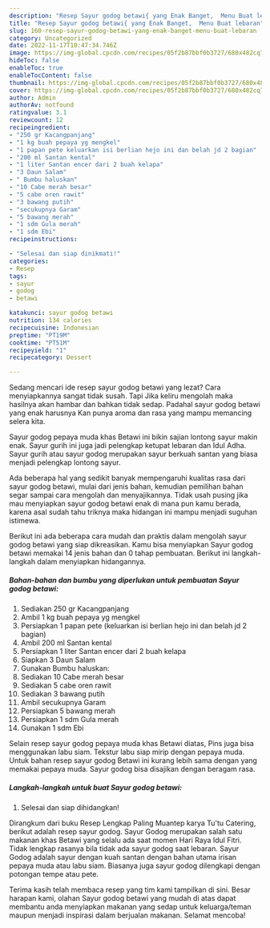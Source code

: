 ```yaml
---
description: "Resep Sayur godog betawi{ yang Enak Banget,  Menu Buat lebaran"
title: "Resep Sayur godog betawi{ yang Enak Banget,  Menu Buat lebaran"
slug: 160-resep-sayur-godog-betawi-yang-enak-banget-menu-buat-lebaran
category: Uncategorized
date: 2022-11-17T10:47:34.746Z
image: https://img-global.cpcdn.com/recipes/05f2b87bbf0b3727/680x482cq70/sayur-godog-betawi-foto-resep-utama.jpg
hideToc: false
enableToc: true
enableTocContent: false
thumbnail: https://img-global.cpcdn.com/recipes/05f2b87bbf0b3727/680x482cq70/sayur-godog-betawi-foto-resep-utama.jpg
cover: https://img-global.cpcdn.com/recipes/05f2b87bbf0b3727/680x482cq70/sayur-godog-betawi-foto-resep-utama.jpg
author: Admin
authorAv: notfound
ratingvalue: 3.1
reviewcount: 12
recipeingredient:
- "250 gr Kacangpanjang"
- "1 kg buah pepaya yg mengkel"
- "1 papan pete keluarkan isi berlian hejo ini dan belah jd 2 bagian"
- "200 ml Santan kental"
- "1 liter Santan encer dari 2 buah kelapa"
- "3 Daun Salam"
- " Bumbu haluskan"
- "10 Cabe merah besar"
- "5 cabe oren rawit"
- "3 bawang putih"
- "secukupnya Garam"
- "5 bawang merah"
- "1 sdm Gula merah"
- "1 sdm Ebi"
recipeinstructions:

- "Selesai dan siap dinikmati!"
categories:
- Resep
tags:
- sayur
- godog
- betawi

katakunci: sayur godog betawi 
nutrition: 134 calories
recipecuisine: Indonesian
preptime: "PT19M"
cooktime: "PT51M"
recipeyield: "1"
recipecategory: Dessert

---
```



Sedang mencari ide resep sayur godog betawi yang lezat? Cara menyiapkannya sangat tidak susah. Tapi Jika keliru mengolah maka hasilnya akan hambar dan bahkan tidak sedap. Padahal sayur godog betawi yang enak harusnya Kan punya aroma dan rasa yang mampu memancing selera kita.


Sayur godog pepaya muda khas Betawi ini bikin sajian lontong sayur makin enak. Sayur gurih ini juga jadi pelengkap ketupat lebaran dan Idul Adha. Sayur gurih atau sayur godog merupakan sayur berkuah santan yang biasa menjadi pelengkap lontong sayur.

Ada beberapa hal yang sedikit banyak mempengaruhi kualitas rasa dari sayur godog betawi, mulai dari jenis bahan, kemudian pemilihan bahan segar sampai cara mengolah dan menyajikannya. Tidak usah pusing jika mau menyiapkan sayur godog betawi enak di mana pun kamu berada, karena asal sudah tahu triknya maka hidangan ini mampu menjadi suguhan istimewa.


Berikut ini ada beberapa cara mudah dan praktis dalam mengolah sayur godog betawi yang siap dikreasikan. Kamu bisa menyiapkan Sayur godog betawi memakai 14 jenis bahan dan 0 tahap pembuatan. Berikut ini langkah-langkah dalam menyiapkan hidangannya.

<!--inarticleads1-->

##### Bahan-bahan dan bumbu yang diperlukan untuk pembuatan Sayur godog betawi:

1. Sediakan 250 gr Kacangpanjang
1. Ambil 1 kg buah pepaya yg mengkel
1. Persiapkan 1 papan pete (keluarkan isi berlian hejo ini dan belah jd 2 bagian)
1. Ambil 200 ml Santan kental
1. Persiapkan 1 liter Santan encer dari 2 buah kelapa
1. Siapkan 3 Daun Salam
1. Gunakan  Bumbu haluskan:
1. Sediakan 10 Cabe merah besar
1. Sediakan 5 cabe oren rawit
1. Sediakan 3 bawang putih
1. Ambil secukupnya Garam
1. Persiapkan 5 bawang merah
1. Persiapkan 1 sdm Gula merah
1. Gunakan 1 sdm Ebi


Selain resep sayur godog pepaya muda khas Betawi diatas, Pins juga bisa menggunakan labu siam. Tekstur labu siap mirip dengan pepaya muda. Untuk bahan resep sayur godog Betawi ini kurang lebih sama dengan yang memakai pepaya muda. Sayur godog bisa disajikan dengan beragam rasa. 

<!--inarticleads2-->

##### Langkah-langkah untuk buat Sayur godog betawi:


1. Selesai dan siap dihidangkan!

Dirangkum dari buku Resep Lengkap Paling Muantep karya Tu&#39;tu Catering, berikut adalah resep sayur godog. Sayur Godog merupakan salah satu makanan khas Betawi yang selalu ada saat momen Hari Raya Idul Fitri. Tidak lengkap rasanya bila tidak ada sayur godog saat lebaran. Sayur Godog adalah sayur dengan kuah santan dengan bahan utama irisan pepaya muda atau labu siam. Biasanya juga sayur godog dilengkapi dengan potongan tempe atau pete. 

Terima kasih telah membaca resep yang tim kami tampilkan di sini. Besar harapan kami, olahan Sayur godog betawi yang mudah di atas dapat membantu anda menyiapkan makanan yang sedap untuk keluarga/teman maupun menjadi inspirasi dalam berjualan makanan. Selamat mencoba!
